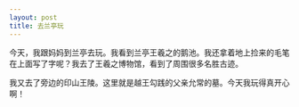```yaml
---
layout: post
title: 去兰亭玩
---
```



今天，我跟妈妈到兰亭去玩。我看到兰亭王羲之的鹅池。我还拿着地上捡来的毛笔在上面写了字呢？我去了王羲之博物馆，看到了周围很多名胜古迹。

我又去了旁边的印山王陵。这里就是越王勾践的父亲允常的墓。今天我玩得真开心啊！
